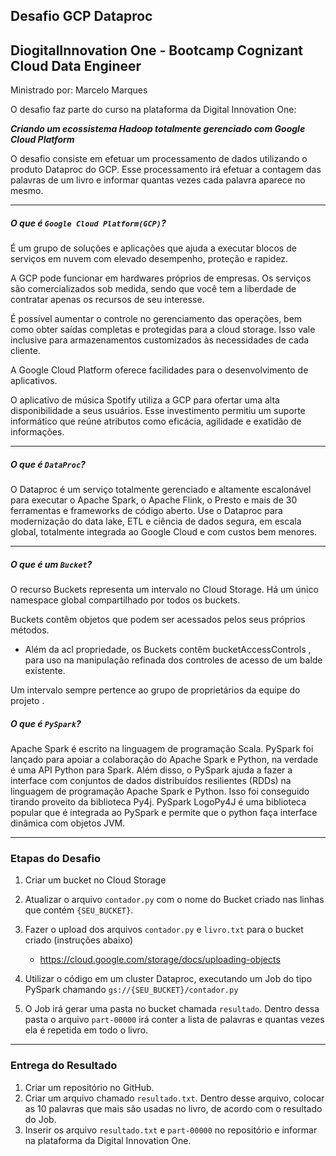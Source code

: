 ## Desafio GCP Dataproc
## DiogitalInnovation One - Bootcamp Cognizant Cloud Data Engineer

Ministrado por: Marcelo Marques<br>

O desafio faz parte do curso na plataforma da Digital Innovation One: 

__*Criando um ecossistema Hadoop totalmente gerenciado com Google Cloud Platform*__

O desafio consiste em efetuar um processamento de dados utilizando o produto Dataproc do GCP. Esse processamento irá efetuar a contagem das palavras de um livro e informar quantas vezes cada palavra aparece no mesmo.

------

##### O que é `Google Cloud Platform(GCP)`?

É um grupo de soluções e aplicações que ajuda a executar blocos de serviços em nuvem  com elevado desempenho, proteção e rapidez.

A GCP pode funcionar em hardwares próprios de empresas. Os serviços são comercializados sob medida, sendo que você tem a liberdade de contratar apenas os recursos de seu interesse.

É possível aumentar o controle no gerenciamento das operações, bem como obter saídas completas e protegidas para a cloud storage. Isso vale inclusive para armazenamentos customizados às necessidades de cada cliente.

A Google Cloud Platform oferece facilidades para o desenvolvimento de aplicativos.
 
O aplicativo de música Spotify utiliza a GCP para ofertar uma alta disponibilidade a seus usuários. Esse investimento permitiu um suporte informático que reúne atributos como eficácia, agilidade e exatidão de informações.

------

##### O que é `DataProc`?

O Dataproc é um serviço totalmente gerenciado e altamente escalonável para executar o Apache Spark, o Apache Flink, o Presto e mais de 30 ferramentas e frameworks de código aberto. Use o Dataproc para modernização do data lake, ETL e ciência de dados segura, em escala global, totalmente integrada ao Google Cloud e com custos bem menores.

------

##### O que é um `Bucket`?
O recurso Buckets representa um intervalo no Cloud Storage. Há um único namespace global compartilhado por todos os buckets.

Buckets contêm objetos que podem ser acessados pelos seus próprios métodos. 
 - Além da acl propriedade, os Buckets contêm bucketAccessControls , para uso na manipulação refinada dos controles de acesso de um balde existente.

Um intervalo sempre pertence ao grupo de proprietários da equipe do projeto .

##### O que é `PySpark`?

Apache Spark é escrito na linguagem de programação Scala. PySpark foi lançado para apoiar a colaboração do Apache Spark e Python, na verdade é uma API Python para Spark. Além disso, o PySpark ajuda a fazer a interface com conjuntos de dados distribuídos resilientes (RDDs) na linguagem de programação Apache Spark e Python. Isso foi conseguido tirando proveito da biblioteca Py4j. 
PySpark LogoPy4J é uma biblioteca popular que é integrada ao PySpark e permite que o python faça interface dinâmica com objetos JVM.

------

### Etapas do Desafio

1. Criar um bucket no Cloud Storage
1. Atualizar o arquivo ```contador.py``` com o nome do Bucket criado nas linhas que contém ```{SEU_BUCKET}```.
1. Fazer o upload dos arquivos ```contador.py``` e ```livro.txt``` para o bucket criado (instruções abaixo)
    - https://cloud.google.com/storage/docs/uploading-objects

1. Utilizar o código em um cluster Dataproc, executando um Job do tipo PySpark chamando ```gs://{SEU_BUCKET}/contador.py```
1. O Job irá gerar uma pasta no bucket chamada ```resultado```. Dentro dessa pasta o arquivo ```part-00000``` irá conter a lista de palavras e quantas vezes ela é repetida em todo o livro.

------

### Entrega do Resultado

1. Criar um repositório no GitHub.
2. Criar um arquivo chamado ```resultado.txt```. Dentro desse arquivo, colocar as 10 palavras que mais são usadas no livro, de acordo com o resultado do Job.
3. Inserir os arquivo ```resultado.txt``` e ```part-00000``` no repositório e informar na plataforma da Digital Innovation One.

